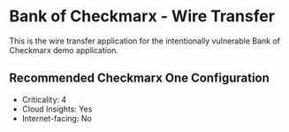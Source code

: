 # Bank of Checkmarx - Wire Transfer

This is the wire transfer application for the intentionally vulnerable Bank of Checkmarx demo application.

## Recommended Checkmarx One Configuration
- Criticality: 4
- Cloud Insights: Yes
- Internet-facing: No
